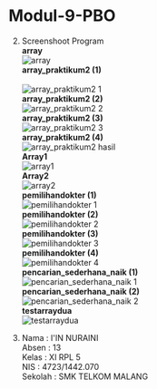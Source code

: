 # Modul-9-PBO

2. Screenshoot Program <br>
<b>array</b><br>![array](https://cloud.githubusercontent.com/assets/22194513/22405665/bbf7cc7e-e678-11e6-8859-aac0a04b08e4.PNG)<br>
<b>array_praktikum2 (1)</b><br><br>![array_praktikum2 1](https://cloud.githubusercontent.com/assets/22194513/22405666/bbf9e07c-e678-11e6-8172-180fdf63e9f5.PNG)<br>
<b>array_praktikum2 (2)</b><br>![array_praktikum2 2](https://cloud.githubusercontent.com/assets/22194513/22405667/bbfbc87e-e678-11e6-9f5f-6ec26e9def9b.PNG)<br>
<b>array_praktikum2 (3)</b><br>![array_praktikum2 3](https://cloud.githubusercontent.com/assets/22194513/22405668/bbfe37a8-e678-11e6-8d5a-ba6d554a5c1f.PNG)<br>
<b>array_praktikum2 (4)</b><br>![array_praktikum2 hasil](https://cloud.githubusercontent.com/assets/22194513/22405670/bc01da70-e678-11e6-9389-794150964e3d.PNG)<br>
<b>Array1</b><br>![array1](https://cloud.githubusercontent.com/assets/22194513/22405669/bbff98e6-e678-11e6-8d70-bf945c4db6f5.PNG)<br>
<b>Array2</b><br>![array2](https://cloud.githubusercontent.com/assets/22194513/22405671/bc23158c-e678-11e6-8194-fb6ca4b339e9.PNG)<br>
<b>pemilihandokter (1)</b><br>![pemilihandokter 1](https://cloud.githubusercontent.com/assets/22194513/22405672/bc26ddd4-e678-11e6-8f42-1b519369f545.PNG)<br>
<b>pemilihandokter (2)</b><br>![pemilihandokter 2](https://cloud.githubusercontent.com/assets/22194513/22405673/bc2ddcba-e678-11e6-8ceb-b02b548ae174.PNG)<br>
<b>pemilihandokter (3)</b><br>![pemilihandokter 3](https://cloud.githubusercontent.com/assets/22194513/22405674/bc2fa3ce-e678-11e6-9842-29cd30fa2e00.PNG)<br>
<b>pemilihandokter (4)</b><br>![pemilihandokter 4](https://cloud.githubusercontent.com/assets/22194513/22405675/bc31cb36-e678-11e6-8150-7951f6237ea0.PNG)<br>
<b>pencarian_sederhana_naik (1)</b><br>![pencarian_sederhana_naik 1](https://cloud.githubusercontent.com/assets/22194513/22405676/bc4f6a74-e678-11e6-8e1b-04e59f53f2fb.PNG)<br>
<b>pencarian_sederhana_naik (2)</b><br>![pencarian_sederhana_naik 2](https://cloud.githubusercontent.com/assets/22194513/22405677/bc52afcc-e678-11e6-9a9b-76509d9ed1b6.PNG)<br>
<b>testarraydua</b><br>![testarraydua](https://cloud.githubusercontent.com/assets/22194513/22405678/bc53538c-e678-11e6-9022-4f6ff0bbfc47.PNG)<br>

3.  Nama    : I'IN NURAINI <br>
    Absen   : 13 <br>
    Kelas   : XI RPL 5 <br>
    NIS     : 4723/1442.070 <br>
    Sekolah : SMK TELKOM MALANG<br>
